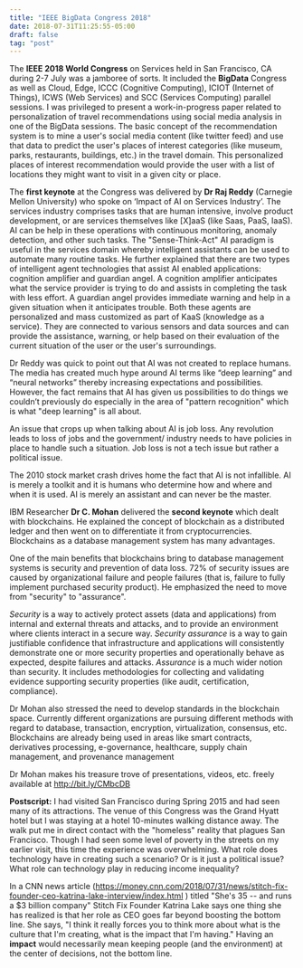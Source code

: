 ```yaml
---
title: "IEEE BigData Congress 2018"
date: 2018-07-31T11:25:55-05:00
draft: false
tag: "post"
---
```


The **IEEE 2018 World Congress** on Services held in San Francisco, CA during 2-7 July was a jamboree of sorts. It included the **BigData** Congress as well as Cloud, Edge, ICCC (Cognitive Computing), ICIOT (Internet of Things), ICWS (Web Services) and SCC (Services Computing) parallel sessions. I was privileged to present a work-in-progress paper related to personalization of travel recommendations using social media analysis in one of the BigData sessions. The basic concept of the recommendation system is to mine a user's social media content (like twitter feed) and use that data to predict the user's places of interest categories (like museum, parks, restaurants, buildings, etc.) in the travel domain. This personalized places of interest recommendation would provide the user with a list of locations they might want to visit in a given city or place.

The **first keynote** at the Congress was delivered by **Dr Raj Reddy** (Carnegie Mellon University) who spoke on ‘Impact of AI on Services Industry’. The services industry comprises tasks that are human intensive, involve product development, or are services themselves like [X]aaS (like Saas, PaaS, IaaS). AI can be help in these operations with continuous monitoring, anomaly detection, and other such tasks. The "Sense-Think-Act" AI paradigm is useful in the services domain whereby intelligent assistants can be used to automate many routine tasks. He further explained that there are two types of intelligent agent technologies that assist AI enabled applications: cognition amplifier and guardian angel. A cognition amplifier anticipates what the service provider is trying to do and assists in completing the task with less effort. A guardian angel provides immediate warning and help in a given situation when it anticipates trouble. Both these agents are personalized and mass customized as part of KaaS (knowledge as a service). They are connected to various sensors and data sources and can provide the assistance, warning, or help based on their evaluation of the current situation of the user or the user's surroundings.

Dr Reddy was quick to point out that AI was not created to replace humans. The media has created much hype around AI terms like “deep learning” and “neural networks” thereby increasing expectations and possibilities. However, the fact remains that AI has given us possibilities to do things we couldn’t previously do especially in the area of "pattern recognition" which is what "deep learning" is all about. 

An issue that crops up when talking about AI is job loss. Any revolution leads to loss of jobs and the government/ industry needs to have policies in place to handle such a situation. Job loss is not a tech issue but rather a political issue. 

The 2010 stock market crash drives home the fact that AI is not infallible. AI is merely a toolkit and it is humans who determine how and where and when it is used. AI is merely an assistant and can never be the master.

IBM Researcher **Dr C. Mohan** delivered the **second keynote** which dealt with blockchains. He explained the concept of blockchain as a distributed ledger and then went on to differentiate it from cryptocurrencies. Blockchains as a database management system has many advantages. 

One of the main benefits that blockchains bring to database management systems is security and prevention of data loss. 72% of security issues are caused by organizational failure and people failures (that is, failure to fully implement purchased security product). He emphasized the need to move from "security" to "assurance".

*Security* is a way to actively protect assets (data and applications) from internal and external threats and attacks, and to provide an environment where clients interact in a secure way. *Security assurance* is a way to gain justifiable confidence that infrastructure and applications will consistently demonstrate one or more security properties and operationally behave as expected, despite failures and attacks. *Assurance* is a much wider notion than security. It includes methodologies for collecting and validating evidence supporting security properties (like audit, certification, compliance).

Dr Mohan also stressed the need to develop standards in the blockchain space. Currently different organizations are pursuing different methods with regard to database, transaction, encryption, virtualization, consensus, etc. Blockchains are already being used in areas like smart contracts, derivatives processing, e-governance, healthcare, supply chain management, and provenance management

Dr Mohan makes his treasure trove of presentations, videos, etc. freely available at http://bit.ly/CMbcDB



**Postscript:** I had visited San Francisco during Spring 2015 and had seen many of its attractions. The venue of this Congress was the Grand Hyatt hotel but I was staying at a hotel 10-minutes walking distance away. The walk put me in direct contact with the "homeless" reality that plagues San Francisco. Though I had seen some level of poverty in the streets on my earlier visit, this time the experience was overwhelming. What role does technology have in creating such a scenario? Or is it just a political issue? What role can technology play in reducing income inequality?

In a CNN news article (https://money.cnn.com/2018/07/31/news/stitch-fix-founder-ceo-katrina-lake-interview/index.html ) titled "She's 35 -- and runs a $3 billion company" Stitch Fix Founder Katrina Lake says one thing she has realized is that her role as CEO goes far beyond boosting the bottom line. She says, "I think it really forces you to think more about what is the culture that I'm creating, what is the impact that I'm having." Having an **impact**  would necessarily mean keeping people (and the environment) at the center of decisions, not the bottom line.